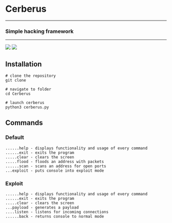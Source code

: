 # Cerberus

---

###  Simple hacking framework

---

  <a title="Python version"><img src="https://img.shields.io/badge/python-3.9-green.svg"></a> <a title="Cerberus version"><img src="https://img.shields.io/badge/version-1.1.0-orange.svg"></a>

Installation
---

```
# clone the repository
git clone 

# navigate to folder
cd Cerberus

# launch cerberus
python3 cerberus.py
```

Commands
---

### Default

```
......help - displays functionality and usage of every command
......exit - exits the program
.....clear - clears the screen
.....flood - floods an address with packets
......scan - scans an address for open ports
...exploit - puts console into exploit mode
```

### Exploit

```
......help - displays functionality and usage of every command
......exit - exits the program
.....clear - clears the screen
...payload - generates a payload
....listen - listens for incoming connections
......back - returns console to normal mode